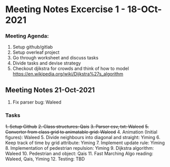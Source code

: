 # Meeting Notes Excercise 1 - 18-OCt-2021

### Meeting Agenda:
1. Setup github/gitlab
2. Setup overleaf project
3. Go through worksheet and discuss tasks
4. Divide tasks and devise strategy
5. Checkout djikstra for crowds and think of how to model https://en.wikipedia.org/wiki/Dijkstra%27s_algorithm

## Meeting Notes 21-Oct-2021
1. Fix parser bug: Waleed


### Tasks
~~1. Setup Github~~
~~2. Class structures: Qais~~
~~3. Parser csv, txt: Waleed~~
~~5. Converter from class grid to animatable grid: Waleed~~
4. Animation (Initial figures): Waleed
5. Divide neighbours into diagonal and straight: Yiming
6. Keep track of time by grid attribute: Yiming
7. Implement update rule: Yiming
8. Implementation of pedestrian repulsion: Yiming
9. Dijkstra algorithm: Waleed
10. Pedestrian and object: Qais
11. Fast Marching Algo reading: Waleed, Qais, Yiming
12. Testing: TBD

